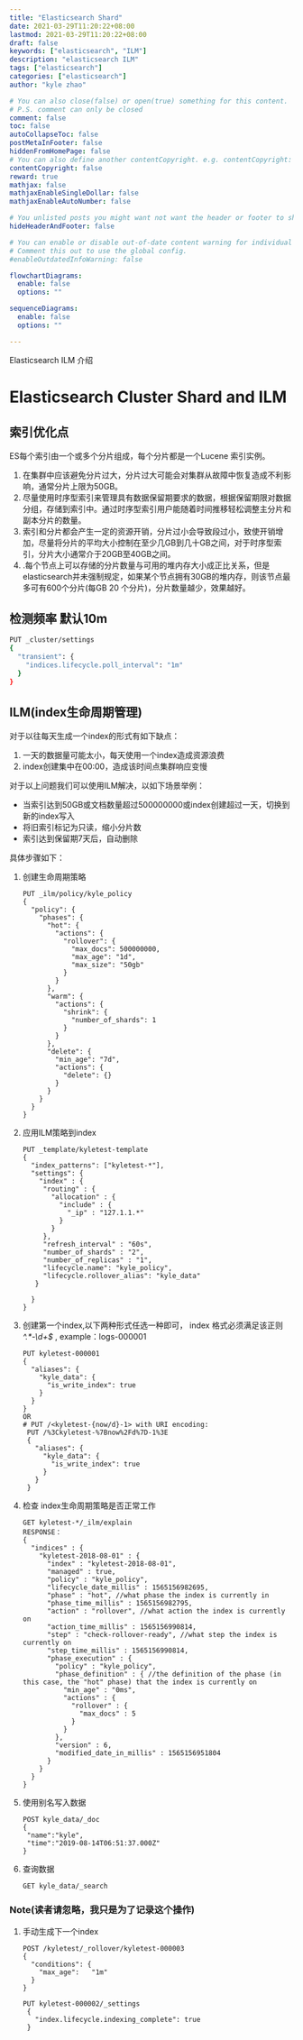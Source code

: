 ```yaml
---
title: "Elasticsearch Shard"
date: 2021-03-29T11:20:22+08:00
lastmod: 2021-03-29T11:20:22+08:00
draft: false
keywords: ["elasticsearch", "ILM"]
description: "elasticsearch ILM"
tags: ["elasticsearch"]
categories: ["elasticsearch"]
author: "kyle zhao"

# You can also close(false) or open(true) something for this content.
# P.S. comment can only be closed
comment: false
toc: false
autoCollapseToc: false
postMetaInFooter: false
hiddenFromHomePage: false
# You can also define another contentCopyright. e.g. contentCopyright: "This is another copyright."
contentCopyright: false
reward: true
mathjax: false
mathjaxEnableSingleDollar: false
mathjaxEnableAutoNumber: false

# You unlisted posts you might want not want the header or footer to show
hideHeaderAndFooter: false

# You can enable or disable out-of-date content warning for individual post.
# Comment this out to use the global config.
#enableOutdatedInfoWarning: false

flowchartDiagrams:
  enable: false
  options: ""

sequenceDiagrams: 
  enable: false
  options: ""

---
```


Elasticsearch ILM 介绍
<!--more-->

# Elasticsearch Cluster Shard and ILM

## 索引优化点
ES每个索引由一个或多个分片组成，每个分片都是一个Lucene 索引实例。

1. 在集群中应该避免分片过大，分片过大可能会对集群从故障中恢复造成不利影响，通常分片上限为50GB。
2. 尽量使用时序型索引来管理具有数据保留期要求的数据，根据保留期限对数据分组，存储到索引中。通过时序型索引用户能随着时间推移轻松调整主分片和副本分片的数量。
3. 索引和分片都会产生一定的资源开销，分片过小会导致段过小，致使开销增加，尽量将分片的平均大小控制在至少几GB到几十GB之间，对于时序型索引，分片大小通常介于20GB至40GB之间。
4. .每个节点上可以存储的分片数量与可用的堆内存大小成正比关系，但是elasticsearch并未强制规定，如果某个节点拥有30GB的堆内存，则该节点最多可有600个分片(每GB 20 个分片)，分片数量越少，效果越好。

## 检测频率 默认10m
```sh
PUT _cluster/settings
{
  "transient": {
    "indices.lifecycle.poll_interval": "1m" 
  }
}
```

## ILM(index生命周期管理)
对于以往每天生成一个index的形式有如下缺点：

1. 一天的数据量可能太小，每天使用一个index造成资源浪费
2. index创建集中在00:00，造成该时间点集群响应变慢

对于以上问题我们可以使用ILM解决，以如下场景举例：

- 当索引达到50GB或文档数量超过500000000或index创建超过一天，切换到新的index写入
- 将旧索引标记为只读，缩小分片数
- 索引达到保留期7天后，自动删除

具体步骤如下：

1. 创建生命周期策略

   ```
   PUT _ilm/policy/kyle_policy
   {
     "policy": {
       "phases": {
         "hot": {
           "actions": {
             "rollover": {
               "max_docs": 500000000,
               "max_age": "1d",
               "max_size": "50gb"
             }
           }
         },
         "warm": {
           "actions": {
             "shrink": {
               "number_of_shards": 1
             }
           }
         },
         "delete": {
           "min_age": "7d",
           "actions": {
             "delete": {}
           }
         }
       }
     }
   }
   ```

2. 应用ILM策略到index

   ```
   PUT _template/kyletest-template
   {
     "index_patterns": ["kyletest-*"],
     "settings": {
       "index" : {
        "routing" : {
          "allocation" : {
            "include" : {
              "_ip" : "127.1.1.*"
            }
          }
        },
        "refresh_interval" : "60s",
        "number_of_shards" : "2",
        "number_of_replicas" : "1",
        "lifecycle.name": "kyle_policy",
        "lifecycle.rollover_alias": "kyle_data"
      }
       
     }
   }
   ```

3. 创建第一个index,以下两种形式任选一种即可， index 格式必须满足该正则 *^.\*-\d+$* , example：logs-000001

   ```
   PUT kyletest-000001
   {
     "aliases": {
       "kyle_data": {
         "is_write_index": true
       }
     }
   }
   OR
   # PUT /<kyletest-{now/d}-1> with URI encoding:
    PUT /%3Ckyletest-%7Bnow%2Fd%7D-1%3E 
    {
      "aliases": {
        "kyle_data": {
          "is_write_index": true
        }
      }
    } 
   ```

4. 检查 index生命周期策略是否正常工作

   ```
   GET kyletest-*/_ilm/explain
   RESPONSE：
   {
     "indices" : {
       "kyletest-2018-08-01" : {
         "index" : "kyletest-2018-08-01",
         "managed" : true,
         "policy" : "kyle_policy",
         "lifecycle_date_millis" : 1565156982695,
         "phase" : "hot", //what phase the index is currently in
         "phase_time_millis" : 1565156982795,
         "action" : "rollover", //what action the index is currently on
         "action_time_millis" : 1565156990814,
         "step" : "check-rollover-ready", //what step the index is currently on
         "step_time_millis" : 1565156990814,
         "phase_execution" : {
           "policy" : "kyle_policy",
           "phase_definition" : { //the definition of the phase (in this case, the "hot" phase) that the index is currently on
             "min_age" : "0ms",
             "actions" : {
               "rollover" : {
                 "max_docs" : 5
               }
             }
           },
           "version" : 6,
           "modified_date_in_millis" : 1565156951804
         }
       }
     }
   }
   ```

5. 使用别名写入数据

   ```
   POST kyle_data/_doc
   {
   	"name":"kyle",
   	"time":"2019-08-14T06:51:37.000Z"
   }
   ```

6. 查询数据

   ```
   GET kyle_data/_search
   ```
   

### Note(读者请忽略，我只是为了记录这个操作)
1. 手动生成下一个index

   ```
   POST /kyletest/_rollover/kyletest-000003
   {
     "conditions": {
       "max_age":   "1m"
     }
   }
   
   PUT kyletest-000002/_settings
    {
      "index.lifecycle.indexing_complete": true
    }
   ```